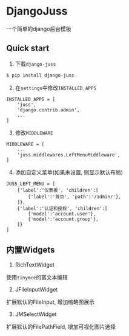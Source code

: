 # DjangoJuss

一个简单的django后台模板

## Quick start

1. 下载`django-juss`

```bash
$ pip install django-juss
```

2. 在`settings`中修改`INSTALLED_APPS`

```
INSTALLED_APPS = [
    'juss',
    'django.contrib.admin',
    ...
]
```

3. 修改`MIDDLEWARE`
```
MIDDLEWARE = [
    ...
    'juss.middlewares.LeftMenuMiddleware',
]
```

4. 添加自定义菜单(如果未设置, 则显示默认布局)

```
JUSS_LEFT_MENU = [
    {'label':'仪表板', 'children':[
        {'label':'首页', 'path':'/admin/'},
    ]},
    {'label':'认证和授权', 'children':[
        {'model':'account.user'},
        {'model':'account.group'},
    ]}
]

```

## 内置Widgets

1. RichTextWidget

使用`tinymce`的富文本编辑

2. JFileInputWidget

扩展默认的FileInput, 增加缩略图展示

3. JMSelectWidget

扩展默认的FilePathField, 增加可视化图片选择
